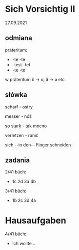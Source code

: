 # Sich Vorsichtig II

27.09.2021

## odmiana

präteritum:

- -te -te
- -test -tet
- -te -te

w präteritum ö -> o, ä -> a etc.

## słówka

scharf - ostry

messer - nóż

so stark - tak mocno

verletzen - ranić

sich --in den-- Finger schneiden

## zadania

2/41 büch:

- 1c 2d 3a 4b

3/41 büch:

- 1b 2c 3d 4a

# Hausaufgaben

4/41 büch:

- Ich wollte ...
